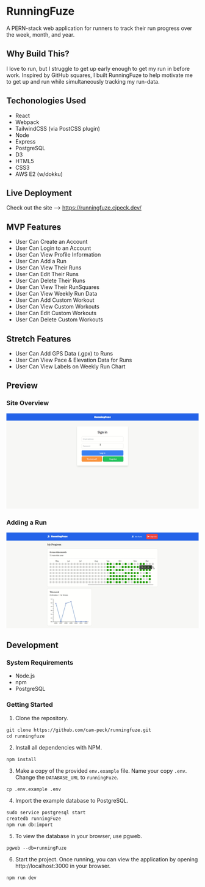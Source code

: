 # RunningFuze

A PERN-stack web application for runners to track their run progress over the week, month, and year.

## Why Build This?

I love to run, but I struggle to get up early enough to get my run in before work. Inspired by GitHub squares, I built RunningFuze to help motivate me to get up and run while simultaneously tracking my run-data.

## Techonologies Used

- React
- Webpack
- TailwindCSS (via PostCSS plugin)
- Node
- Express
- PostgreSQL
- D3
- HTML5
- CSS3
- AWS E2 (w/dokku)


## Live Deployment

Check out the site --> https://runningfuze.cjpeck.dev/

## MVP Features

- User Can Create an Account
- User Can Login to an Account
- User Can View Profile Information
- User Can Add a Run
- User Can View Their Runs
- User Can Edit Their Runs
- User Can Delete Their Runs
- User Can View Their RunSquares
- User Can View Weekly Run Data
- User Can Add Custom Workout
- User Can View Custom Workouts
- User Can Edit Custom Workouts
- User Can Delete Custom Workouts

## Stretch Features

- User Can Add GPS Data (.gpx) to Runs
- User Can View Pace & Elevation Data for Runs
- User Can View Labels on Weekly Run Chart

## Preview

### Site Overview
![DEMO](server/public/images/demo1.gif)

### Adding a Run
![DEMO](server/public/images/demo2.gif)

## Development

### System Requirements
- Node.js
- npm
- PostgreSQL

### Getting Started
1. Clone the repository.
```
git clone https://github.com/cam-peck/runningfuze.git
cd runningfuze
```

2. Install all dependencies with NPM.
```
npm install
```

3. Make a copy of the provided `env.example` file. Name your copy `.env`. Change the `DATABASE_URL` to `runningFuze`.
```
cp .env.example .env
```

4. Import the example database to PostgreSQL.
```
sudo service postgresql start
createdb runningFuze
npm run db:import
```

5. To view the database in your browser, use pgweb.
```
pgweb --db=runningFuze
```

6. Start the project. Once running, you can view the application by opening http://localhost:3000 in your browser.
```
npm run dev
```
